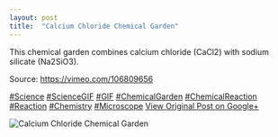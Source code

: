 ```yaml
---
layout: post
title:  "Calcium Chloride Chemical Garden"
---
```


This chemical garden combines calcium chloride (CaCl2) with sodium silicate (Na2SiO3).  
  
Source: <https://vimeo.com/106809656>  
  
[#Science](https://plus.google.com/s/%23Science/posts) [#ScienceGIF](https://plus.google.com/s/%23ScienceGIF/posts) [#GIF](https://plus.google.com/s/%23GIF/posts) [#ChemicalGarden](https://plus.google.com/s/%23ChemicalGarden/posts) [#ChemicalReaction](https://plus.google.com/s/%23ChemicalReaction/posts) [#Reaction](https://plus.google.com/s/%23Reaction/posts) [#Chemistry](https://plus.google.com/s/%23Chemistry/posts) [#Microscope](https://plus.google.com/s/%23Microscope/posts)
[View Original Post on Google+](https://plus.google.com/+ColinSullender/posts/GJJBWkt3DoM)

![Calcium Chloride Chemical Garden](https://i.imgur.com/14TlkFG.gif)
